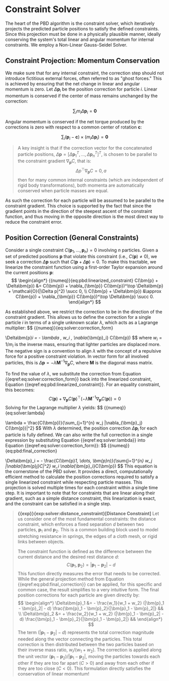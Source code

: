 # Constraint Solver
The heart of the PBD algorithm is the constraint solver, which iteratively projects the predicted particle positions to satisfy the defined constraints. Since this projection must be done in a physically plausible manner, ideally conserving the system's total linear and angular momentum for internal constraints. We employ a Non-Linear Gauss-Seidel Solver.

## Constraint Projection: Momentum Conservation 
We make sure that for any internal constraint, the correction step should not introduce fictitious external forces, often referred to as "ghost forces." This is achieved by ensuring that the net change in linear and angular momentum is zero. Let $\Delta\bm{p}_i$ be the position correction for particle $i$. Linear momentum is conserved if the center of mass remains unchanged by the correction:

$$
\sum_i m_i \Delta\bm{p}_i = \bm{0}
$$

Angular momentum is conserved if the net torque produced by the corrections is zero with respect to a common center of rotation $\bm{c}$:

$$
\sum_i (\bm{p}_i - \bm{c}) \times (m_i \Delta\bm{p}_i) = \bm{0}
$$

> A key insight is that if the correction vector for the concatenated particle positions, $\Delta\bm{p} = [\Delta\bm{p}_1^T, \dots, \Delta\bm{p}_n^T]^T$, is chosen to be parallel to the constraint gradient $\nabla_{\bm{p}}C$, that is:
> $$\Delta p ^\top \nabla_{\bm{p}}C = 0,a$$
> then for many common internal constraints (which are independent of rigid body transformations), both momenta are automatically conserved when particle masses are equal.

As such the correction for each particle will be assumed to be parallel to the constraint gradient. This choice is supported by the fact that since the gradient points in the direction of the steepest ascent of the constraint function, and thus moving in the opposite direction is the most direct way to reduce the constraint error. 


## Position Correction (General Constraints)
 
Consider a single constraint $C(\bm{p}_1, \dots, \bm{p}_n) = 0$ involving $n$ particles. Given a set of predicted positions $\bm{p}$ that violate this constraint (i.e., $C(\bm{p}) \neq 0$), we seek a correction $\Delta\bm{p}$ such that $C(\bm{p} + \Delta\bm{p}) = 0$. To make this tractable, we linearize the constraint function using a first-order Taylor expansion around the current positions $\bm{p}$:
$$
\begin{align*}
{{numeq}}{eq:pbd:linearized_constraint}
C(\bm{p} + \Delta\bm{p}) &= C(\bm{p}) + \nabla_{\bm{p}} C(\bm{p})^\top \Delta\bm{p} + \mathcal{O}(|\Delta p|^2) \succ 0, \\
C(\bm{p} + \Delta\bm{p}) &\approx C(\bm{p}) + \nabla_{\bm{p}} C(\bm{p})^\top \Delta\bm{p} \succ 0.
\end{align*}
$$

As established above, we restrict the correction to be in the direction of the constraint gradient. This allows us to define the correction for a single particle $i$ in terms of a single unknown scalar $\lambda$, which acts as a Lagrange multiplier:
$$
{{numeq}}{eq:solver:correction_form}

\Delta\bm{p}_i = - \lambda \, w_i \, \nabla_{\bm{p}_i} C(\bm{p})
$$
where $w_i = 1/m_i$ is the inverse mass, ensuring that lighter particles are displaced more. The negative sign is a convention to align $\lambda$ with the concept of a repulsive force for a positive constraint violation. In vector form for all involved particles, this is $\Delta\bm{p} = -\lambda \mathbf{M}^{-1} \nabla_{\bm{p}}C$, where $\mathbf{M}$ is the diagonal mass matrix.

To find the value of $\lambda$, we substitute the correction from Equation {{eqref:eq:solver:correction_form}} back into the linearized constraint, Equation {{eqref:eq:pbd:linearized_constraint}}. For an equality constraint, this becomes:
$$
C(\bm{p}) + \nabla_{\bm{p}} C(\bm{p})^\top (-\lambda \mathbf{M}^{-1} \nabla_{\bm{p}} C(\bm{p})) = 0
$$
Solving for the Lagrange multiplier $\lambda$ yields:
$$
{{numeq}}{eq:solver:lambda}

\lambda = \frac{C(\bm{p})}{\sum_{j=1}^{n} w_j |\nabla_{\bm{p}_j} C(\bm{p})|^2}
$$
With $\lambda$ determined, the position correction $\Delta\bm{p}_i$ for each particle is fully defined. We can also write the full correction in a single expression by substituting Equation {{eqref:eq:solver:lambda}} into Equation {{eqref:eq:solver:correction_form}}:
$$
{{numeq}}{eq:pbd:final_correction}

\Delta\bm{p}_i = - \frac{C(\bm{p}_1, \dots, \bm{p}_n)}{\sum_{j=1}^{n} w_j |\nabla_{\bm{p}_j}C|^2} w_i \nabla_{\bm{p}_i}C(\bm{p})
$$
This equation is the cornerstone of the PBD solver. It provides a direct, computationally efficient method to calculate the position corrections required to satisfy a single linearized constraint while respecting particle masses. This projection is solved multiple times for each constraint within a single time step. It is important to note that for constraints that are linear along their gradient, such as a simple distance constraint, this linearization is exact, and the constraint can be satisfied in a single step.



> **{{exp}}{exp:solver:distance_constraint}[Distance Constraint]**
> Let us consider one of the most fundamental constraints: the distance constraint, which enforces a fixed separation $d$ between two particles, $\bm{p}_1$ and $\bm{p}_2$. This is a common building block used to model stretching resistance in springs, the edges of a cloth mesh, or rigid links between objects.
>
> The constraint function is defined as the difference between the current distance and the desired rest distance $d$:
$$
  C(\bm{p}_1, \bm{p}_2) = |\bm{p}_1 - \bm{p}_2| - d
$$
> This function directly measures the error that needs to be corrected. While the general projection method from Equation {{eqref:eq:pbd:final_correction}} can be applied, for this specific and common case, the result simplifies to a very intuitive form. The final position corrections for each particle are given directly by:
$$
 \begin{align*}
 \Delta\bm{p}_1 &= - \frac{w_1}{w_1 + w_2} (|\bm{p}_1 - \bm{p}_2| - d) \frac{\bm{p}_1 - \bm{p}_2}{|\bm{p}_1 - \bm{p}_2|} && \\
 \Delta\bm{p}_2 &= + \frac{w_2}{w_1 + w_2} (|\bm{p}_1 - \bm{p}_2| - d) \frac{\bm{p}_1 - \bm{p}_2}{|\bm{p}_1 - \bm{p}_2|} && 
 \end{align*}
 $$
>  The term $(|\bm{p}_1 - \bm{p}_2| - d)$ represents the total correction magnitude needed along the vector connecting the particles. This total correction is then distributed between the two particles based on their inverse mass ratio, $w_i / (w_1 + w_2)$. The correction is applied along the unit vector $(\bm{p}_1 - \bm{p}_2)/|\bm{p}_1 - \bm{p}_2|$, moving the particles towards each other if they are too far apart ($C > 0$) and away from each other if they are too close ($C < 0$). This formulation directly satisfies the conservation of linear momentum!